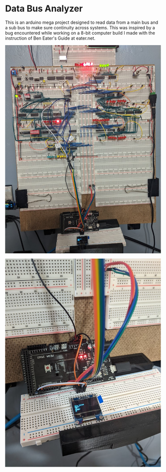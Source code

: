# Data Bus Analyzer
 This is an arduino mega project designed to read data from a main bus and a sub bus to make sure continuity across systems. This was inspired by a bug encountered while working on a 8-bit computer build I made with the instruction of Ben Eater's Guide at eater.net.


![Board](board.jpg)

![Analyzer](analyzer.jpg)